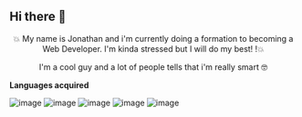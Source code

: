 ## Hi there 👋

<p align="center">💥 My name is Jonathan and i'm currently doing a formation to becoming a Web Developer. I'm kinda stressed but I will do my best! !💥<p align="center">
 
<p> <center>I'm a cool guy and a lot of people tells that i'm really smart 🤓</center></p>
<p><strong>Languages acquired</strong></p>

![image](https://github.com/user-attachments/assets/9085f218-c7e4-4d5f-bcce-e895475e6a01) ![image](https://github.com/user-attachments/assets/b002dc55-d0d6-4244-8cbe-43b6f0f27a8a) ![image](https://github.com/user-attachments/assets/a3f9d8e4-55e4-44fa-9016-97829d5ddb25) ![image](https://github.com/user-attachments/assets/39dfcb23-59c0-410e-87f3-17fa4341e107) ![image](https://github.com/user-attachments/assets/4e76128c-1706-4017-a08a-980205f878d0)













<!--
**Laiokan/Laiokan** is a ✨ _special_ ✨ repository because its `README.md` (this file) appears on your GitHub profile.

Here are some ideas to get you started:

- 🔭 I’m currently working on ...
- 🌱 I’m currently learning ...
- 👯 I’m looking to collaborate on ...
- 🤔 I’m looking for help with ...
- 💬 Ask me about ...
- 📫 How to reach me: ...
- 😄 Pronouns: ...
- ⚡ Fun fact: ...
-->
